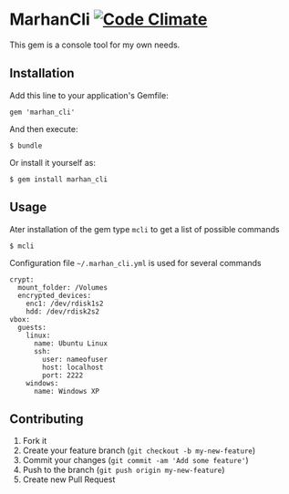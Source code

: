 # MarhanCli [![Code Climate](https://codeclimate.com/badge.png)](https://codeclimate.com/github/marhan/marhan_cli)

This gem is a console tool for my own needs.

## Installation

Add this line to your application's Gemfile:

    gem 'marhan_cli'

And then execute:

    $ bundle

Or install it yourself as:

    $ gem install marhan_cli

## Usage

Ater installation of the gem type `mcli` to get a list of possible commands

    $ mcli

Configuration file `~/.marhan_cli.yml` is used for several commands

    crypt:
      mount_folder: /Volumes
      encrypted_devices:
        enc1: /dev/rdisk1s2
        hdd: /dev/rdisk2s2
    vbox:
      guests:
        linux:
          name: Ubuntu Linux
          ssh:
            user: nameofuser
            host: localhost
            port: 2222
        windows:
          name: Windows XP

## Contributing

1. Fork it
2. Create your feature branch (`git checkout -b my-new-feature`)
3. Commit your changes (`git commit -am 'Add some feature'`)
4. Push to the branch (`git push origin my-new-feature`)
5. Create new Pull Request
